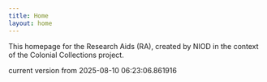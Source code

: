 ```yaml
---
title: Home
layout: home
---
```


This homepage for the Research Aids (RA), created by NIOD in the context of the Colonial Collections project. 


current version from 2025-08-10 06:23:06.861916